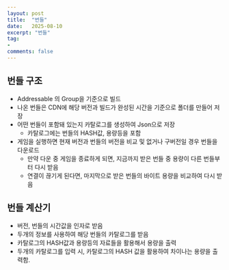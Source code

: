 ```yaml
---
layout: post
title:  "번들"
date:   2025-08-10
excerpt: "번들"
tag:
-
comments: false
---
```


## 번들 구조

- Addressable 의 Group을 기준으로 빌드
- 나온 번들은 CDN에 해당 버전과 빌드가 완성된 시간을 기준으로 폴더를 만들어 저장
- 어떤 번들이 포함돼 있는지 카탈로그를 생성하여 Json으로 저장
    - 카탈로그에는 번들의 HASH값, 용량등을 포함
- 게임을 실행하면 현재 버전과 번들의 버전을 비교 및 없거나 구버전일 경우 번들을 다운로드
    - 만약 다운 중 게임을 종료하게 되면, 지금까지 받은 번들 중 용량이 다른 번들부터 다시 받음
    - 연결이 끊기게 된다면, 마지막으로 받은 번들의 바이트 용량을 비교하여 다시 받음


## 번들 계산기
- 버전, 번들의 시간값을 인자로 받음
- 두개의 정보를 사용하여 해당 번들의 카탈로그를 받음
- 카탈로그의 HASH값과 용량등의 자료들을 활용해서 용량을 출력
- 두개의 카탈로그를 입력 시, 카탈로그의 HASH 값을 활용하여 차이나는 용량을 출력함.